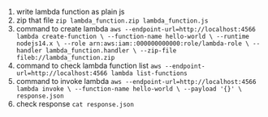 1. write lambda function as plain js
2. zip that file ```zip lambda_function.zip lambda_function.js```
3. command to create lambda ```aws --endpoint-url=http://localhost:4566 lambda create-function \
    --function-name hello-world \
    --runtime nodejs14.x \
    --role arn:aws:iam::000000000000:role/lambda-role \
    --handler lambda_function.handler \
    --zip-file fileb://lambda_function.zip```
4. command to check lambda function list ```aws --endpoint-url=http://localhost:4566 lambda list-functions```
5. command to invoke lambda ```aws --endpoint-url=http://localhost:4566 lambda invoke \
    --function-name hello-world \
    --payload '{}' \
    response.json```
6. check response ```cat response.json```
